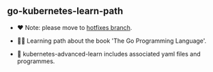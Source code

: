 ## go-kubernetes-learn-path

- ❤ Note: please move to [hotfixes branch](https://github.com/Alberthua-Perl/go-kubernetes-learn-path/tree/hotfixes).

- 👨‍💻 Learning path about the book 'The Go Programming Language'.

- 🐳 kubernetes-advanced-learn includes associated yaml files and programmes.
